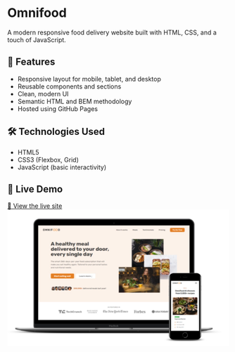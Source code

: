 # Omnifood

A modern responsive food delivery website built with HTML, CSS, and a touch of JavaScript.

## 🚀 Features

- Responsive layout for mobile, tablet, and desktop
- Reusable components and sections
- Clean, modern UI
- Semantic HTML and BEM methodology
- Hosted using GitHub Pages

## 🛠️ Technologies Used

- HTML5
- CSS3 (Flexbox, Grid)
- JavaScript (basic interactivity)

## 📸 Live Demo

[🔗 View the live site](https://hamza-elboudrary.github.io/Omnifood-My-project)
![Live project](project.png)

